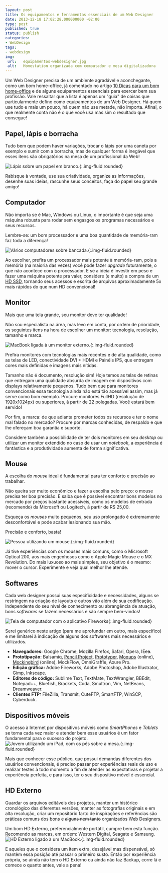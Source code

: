 ```yaml
---
layout: post
title: Os equipamentos e ferramentas essenciais de um Web Designer
date: 2013-12-18 17:02:28.000000000 -02:00
type: post
published: true
status: publish
categories:
- WebDesign
tags:
- webdesign
img:
 url:	equipamentos-webdesigner.jpg
 alt:	Homestation organizada com computador e mesa digitalizadora
---
```


Um Web Designer precisa de um ambiente agradável e aconchegante, como um bom home-office, já comentado no artigo <a title="10 Dicas para um bom home-office" href="http://thiagonasc.com/geral/10-dicas-para-um-bom-home-office">10 Dicas para um bom home-office</a> e de alguns equipamentos essenciais para exercer bem sua profissão.
Vale ressaltar que a lista é apenas um "guia" de coisas que particularmente defino como equipamentos de um Web Designer. Há quem use tudo e mais um pouco, há quem não use metade, não importa. Afinal, o que realmente conta não é o que você usa mas sim o resultado que consegue!

## Papel, lápis e borracha

Tudo bem que podem haver variações, trocar o lápis por uma caneta por exemplo e sumir com a borracha, mas de qualquer forma é inegável que esses itens são obrigatórios na mesa de um profissional da Web!

![Lápis sobre um papel em branco.](/assets/imgs/papel-lapis.jpg){:.img-fluid.rounded}

Rabisque à vontade, use sua criatividade, organize as informações, desenhe suas ideias, rascunhe seus conceitos, faça do papel seu grande amigo!

## Computador

Não importa se é Mac, Windows ou Linux, o importante é que seja uma máquina robusta para rodar sem engasgos os programas necessários e seus recursos.

Lembre-se: um bom processador e uma boa quantidade de memória-ram faz toda a diferença!

![Vários computadores sobre bancada.](/assets/imgs/computador.jpg){:.img-fluid.rounded}

Ao escolher, prefira um processador mais potente à memória-ram, pois a memória (na maioria das vezes) você pode fazer <em>upgrade</em> futuramente, o que não acontece com o processador. E se a ideia é investir em peso e fazer uma máquina potente pra valer, considere (e muito) a compra de um <a title="HD SSD - Wikipédia" href="http://pt.wikipedia.org/wiki/SSD" target="_blank">HD SSD</a>, tornando seus acessos e escrita de arquivos aproximadamente 5x mais rápidos do que num HD convencional!

## Monitor

Mais que uma tela grande, seu monitor deve ter qualidade!

Não sou especialista na área, mas levo em conta, por ordem de prioridade, os seguintes itens na hora de escolher um monitor: tecnologia, resolução, tamanho e marca.

![MacBook ligada à um monitor externo.](/assets/imgs/computador-monitores.jpg){:.img-fluid.rounded}

Prefira monitores com tecnologias mais recentes e de alta qualidade, como as telas de LED, conectividade DVI + HDMI e Painéis IPS, que entregam cores mais definidas e imagens mais nítidas.

Tamanho não é documento, resolução sim! Hoje temos as telas de retinas que entregam uma qualidade absurda de imagem em dispositivos com displays relativamente pequenos. Tudo bem que para monitores convencionais essa tecnologia ainda não está tão acessível assim, mas já serve como bom exemplo. Procure monitores FullHD (resolução de 1920x1024px) ou superiores, à partir de 22 polegadas. Você estará bem servido!

Por fim, a marca: de que adianta prometer todos os recursos e ter o nome mal falado no mercado? Procure por marcas conhecidas, de respaldo e que lhe ofereçam boa garantia e suporte.

Considere também a possibilidade de ter dois monitores em seu <em>desktop</em> ou utilizar um monitor extendido no caso de usar um <em>notebook</em>, a experiência é fantástica e a produtividade aumenta de forma significativa.

## Mouse

A escolha do <em>mouse</em> ideal é fundamental para ter conforto e precisão ao trabalhar.

Não queira ser muito econômico e fazer a escolha pelo preço: o mouse precisa ter boa precisão. E saiba que é possível encontrar bons modelos no mercado por preços bastante acessíveis, como os modelos de entrada (recomendo) da Microsoft ou Logitech, à partir de R$ 25,00.

Esqueça os <em>mouses</em> muito pequenos, seu uso prolongado é extremamente desconfortável e pode acabar lesionando sua mão.

Precisão e conforto, basta!

![Pessoa utilizando um mouse.](/assets/imgs/mouse-apple.jpg){:.img-fluid.rounded}

Já tive experiências com os mouses mais comuns, como o Microsoft Optical 200, aos mais engenhosos como o Apple Magic Mouse e o MX Revolution. Do mais luxuoso ao mais simples, seu objetivo é o mesmo: mover o cursor. Experimente e veja qual melhor lhe atende.

## Softwares

Cada web designer possui suas especificidade e necessidades, alguns se restringem na criação de layouts e outros vão além de sua codificação. Independente do seu nível de conhecimento ou abrangência de atuação, bons <em>softwares</em> se fazem necessários e são sempre bem-vindos!

![Tela de computador com o aplicativo Fireworks](/assets/imgs/software.jpg){:.img-fluid.rounded}

Serei genérico neste artigo (para me aprofundar em outro, mais específico) e me limitarei à indicação de alguns dos softwares mais necessários e utilizados.

* **Navegadores:** Google Chrome, Mozilla Firefox, Safari, Opera, IE<del>ca</del>.
* **Prototipação:** Balsamiq, <a href="http://pencil.evolus.vn/" target="_blank">Pencil Project</a>, <a href="http://www.justinmind.com/" target="_blank">Prototyper</a>, <a href="https://moqups.com/" target="_blank">Moqups</a> (online), <a href="https://gomockingbird.com/" target="_blank">Mockingbird</a> (online), MockFlow, OmniGraffle, Axure Pro.
* **Edição gráfica:** Adobe Fireworks, Adobe Photoshop, Adobe Illustrator, Gimp, Inkscape.
* **Editores de código:** Sublime Text, TextMate, TextWrangler, BBEdit, Notepad++, Bluefish, Brackets, Coda, Smultron, Vim, NetBeans, Dreamweaver.
* **Clientes FTP:** FileZilla, Transmit, CuteFTP, SmartFTP, WinSCP, Cyberduck.

## Dispositivos móveis

O acesso à Internet por dispositivos móveis como <em>SmartPhones</em> e <em>Tablets</em> se torna cada vez maior e atender bem esse usuários é um fator fundamental para o sucesso do projeto.
![Jovem utilizando um iPad, com os pés sobre a mesa.](/assets/imgs/dispositivos-moveis-tablet.jpg){:.img-fluid.rounded}

Mais que conhecer esse público, que possui demandas diferentes dos usuários convencionais, é preciso passar por experiências reais de uso e realizar testes à todo momento a fim de atender as expectativas e projetar a experiência perfeita, e para isso, ter o seu dispositivo móvel é essencial.

## HD Externo

Guardar os arquivos editáveis dos projetos, manter um histórico cronológico das diferentes versões, manter as fotografias originais e em alta resolução, criar um repositório farto de inspirações e referências são práticas comuns dos bons e <del>alguns nem tanto</del> organizados Web Designers.

Um bom HD Externo, preferencialmente portátil, cumpre bem esta função. Recomendo as marcas, em ordem: Western Digital, Seagate e Samsung.
![HD Externo ligado à um MacBook.](/assets/imgs/hd-externo.jpg){:.img-fluid.rounded}

E aqueles que o considera um item extra, desejável mas dispensável, só mantêm essa posição até passar o primeiro susto. Então por experiência própria, se ainda não tem o HD Externo ou ainda não faz Backup, corre lá e comece o quanto antes, vale a pena!
